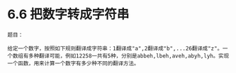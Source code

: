 # 6.6 把数字转成字符串

```
题目：

给定一个数字，按照如下规则翻译成字符串：1翻译成"a",2翻译成"b",...26翻译成"z"。一个数组有多种翻译可能，例如12258一共有5种，分别是abbeh,lbeh,aveh,abyh,lyh。实现一个函数，用来计算一个数字有多少种不同的翻译方法。
```

